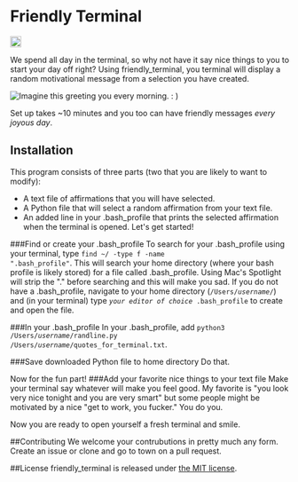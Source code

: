 # Friendly Terminal
<a href='http://www.recurse.com' title='Made with love at the Recurse Center'><img src='https://cloud.githubusercontent.com/assets/2883345/11325206/336ea5f4-9150-11e5-9e90-d86ad31993d8.png' height='20px'/></a>

We spend all day in the terminal, so why not have it say nice things to you to start your day off right?  Using friendly_terminal, you terminal will display a random motivational message from a selection you have created.

![Imagine this greeting you every morning. : )](https://github.com/vzhz/friendly_terminal/blob/master/friendly_terminal_preview.png)

Set up takes ~10 minutes and you too can have friendly messages *every joyous day*.

## Installation
This program consists of three parts (two that you are likely to want to modify):
- A text file of affirmations that you will have selected.
- A Python file that will select a random affirmation from your text file.
- An added line in your .bash_profile that prints the selected affirmation when the terminal is opened.
Let's get started!

###Find or create your .bash_profile
To search for your .bash_profile using your terminal, type <code>find ~/ -type f -name ".bash_profile"</code>.  This will search your home directory (where your bash profile is likely stored) for a file called .bash_profile.  Using Mac's Spotlight will strip the "." before searching and this will make you sad.
If you do not have a .bash_profile, navigate to your home directory (<code>/Users/*username*/</code>) and (in your terminal) type <code>*your editor of choice* .bash_profile</code> to create and open the file.

###In your .bash_profile
In your .bash_profile, add <code>python3 /Users/*username*/randline.py /Users/*username*/quotes_for_terminal.txt</code>.

###Save downloaded Python file to home directory
Do that.

Now for the fun part!
###Add your favorite nice things to your text file
Make your terminal say whatever will make you feel good. My favorite is "you look very nice tonight and you are very smart" but some people might be motivated by a nice "get to work, you fucker."  You do you.

Now you are ready to open yourself a fresh terminal and smile.  

##Contributing
We welcome your contrubutions in pretty much any form.  Create an issue or clone and go to town on a pull request.

##License
friendly_terminal is released under [the MIT license](https://github.com/vzhz/friendly_terminal/blob/master/LICENSE.txt).


